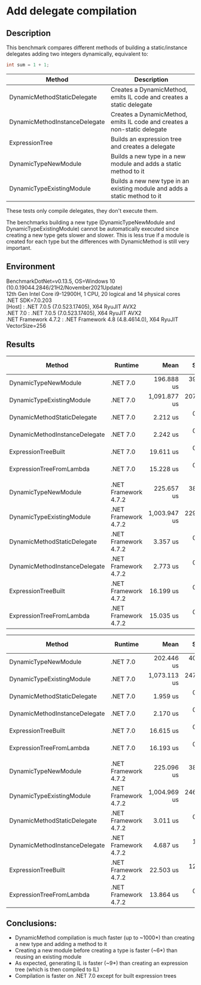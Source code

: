 # Add delegate compilation
## Description
This benchmark compares different methods of building a static/instance delegates adding two integers dynamically, equivalent to:
```csharp
int sum = 1 + 1;
```

|                        Method |                                                                     Description |
|------------------------------ |-------------------------------------------------------------------------------- |
|   DynamicMethodStaticDelegate |            Creates a DynamicMethod, emits IL code and creates a static delegate |
| DynamicMethodInstanceDelegate |        Creates a DynamicMethod, emits IL code and creates a non-static delegate |
|                ExpressionTree |                                Builds an expression tree and creates a delegate |
|          DynamicTypeNewModule |                Builds a new type in a new module and adds a static method to it |
|     DynamicTypeExistingModule |      Builds a new new type in an existing module and adds a static method to it |

These tests only compile delegates, they don't execute them.

The benchmarks building a new type (DynamicTypeNewModule and DynamicTypeExistingModule) cannot be automatically executed since creating a new type gets slower and slower. 
This is less true if a module is created for each type but the differences with DynamicMethod is still very important.

## Environment
<p>
BenchmarkDotNet=v0.13.5, OS=Windows 10 (10.0.19044.2846/21H2/November2021Update)<br/>
12th Gen Intel Core i9-12900H, 1 CPU, 20 logical and 14 physical cores<br/>
.NET SDK=7.0.203<br/>
  [Host]               : .NET 7.0.5 (7.0.523.17405), X64 RyuJIT AVX2<br/>
  .NET 7.0             : .NET 7.0.5 (7.0.523.17405), X64 RyuJIT AVX2<br/>
  .NET Framework 4.7.2 : .NET Framework 4.8 (4.8.4614.0), X64 RyuJIT VectorSize=256<br/>
</p>

## Results
|                        Method |              Runtime |         Mean |      StdDev | Ratio |   Gen0 |   Gen1 |   Gen2 | Allocated | Alloc Ratio |
|------------------------------ |--------------------- |-------------:|------------:|------:|-------:|-------:|-------:|----------:|------------:|
|          DynamicTypeNewModule |             .NET 7.0 |   196.888 us |  39.8090 us |     ? | 0.3662 | 0.1221 |      - |   5.49 KB |           ? |
|     DynamicTypeExistingModule |             .NET 7.0 | 1,091.877 us | 207.3289 us |     ? |      - |      - |      - |   4.61 KB |           ? |
|   DynamicMethodStaticDelegate |             .NET 7.0 |     2.212 us |   0.1467 us |  1.00 | 0.0992 | 0.0954 | 0.0038 |   1.17 KB |        1.00 |
| DynamicMethodInstanceDelegate |             .NET 7.0 |     2.242 us |   0.1440 us |  1.02 | 0.1068 | 0.1030 | 0.0153 |   1.19 KB |        1.01 |
|           ExpressionTreeBuilt |             .NET 7.0 |    19.611 us |   0.4810 us |  8.76 | 0.3662 | 0.3357 |      - |   4.67 KB |        3.99 |
|      ExpressionTreeFromLambda |             .NET 7.0 |    15.228 us |   0.3990 us |  6.81 | 0.3662 | 0.3357 |      - |   4.73 KB |        4.04 |
|                               |                      |              |             |       |        |        |        |           |             |
|          DynamicTypeNewModule | .NET Framework 4.7.2 |   225.657 us |  38.1239 us |     ? | 0.9766 | 0.2441 |      - |   6.54 KB |           ? |
|     DynamicTypeExistingModule | .NET Framework 4.7.2 | 1,003.947 us | 229.4997 us |     ? | 0.4883 |      - |      - |   5.07 KB |           ? |
|   DynamicMethodStaticDelegate | .NET Framework 4.7.2 |     3.357 us |   0.1628 us |  1.00 | 0.1984 | 0.0992 | 0.0229 |   1.24 KB |        1.00 |
| DynamicMethodInstanceDelegate | .NET Framework 4.7.2 |     2.773 us |   0.1044 us |  0.83 | 0.2060 | 0.1030 | 0.0229 |   1.27 KB |        1.03 |
|           ExpressionTreeBuilt | .NET Framework 4.7.2 |    16.199 us |   0.2466 us |  4.81 | 0.8240 | 0.3967 | 0.0305 |   5.19 KB |        4.19 |
|      ExpressionTreeFromLambda | .NET Framework 4.7.2 |    15.035 us |   0.2790 us |  4.49 | 0.7935 | 0.3967 | 0.0305 |   4.92 KB |        3.98 |


|                        Method |              Runtime |         Mean |      StdDev |       Median | Ratio |   Gen0 |   Gen1 |   Gen2 | Allocated | Alloc Ratio |
|------------------------------ |--------------------- |-------------:|------------:|-------------:|------:|-------:|-------:|-------:|----------:|------------:|
|          DynamicTypeNewModule |             .NET 7.0 |   202.446 us |  40.2311 us |   202.933 us |     ? | 0.3662 | 0.1221 |      - |   5.49 KB |           ? |
|     DynamicTypeExistingModule |             .NET 7.0 | 1,073.113 us | 247.0656 us | 1,052.613 us |     ? |      - |      - |      - |   4.61 KB |           ? |
|   DynamicMethodStaticDelegate |             .NET 7.0 |     1.959 us |   0.0807 us |     1.947 us |  1.00 | 0.0992 | 0.0954 | 0.0038 |   1.17 KB |        1.00 |
| DynamicMethodInstanceDelegate |             .NET 7.0 |     2.170 us |   0.1063 us |     2.173 us |  1.11 | 0.0973 | 0.0954 | 0.0019 |   1.19 KB |        1.01 |
|           ExpressionTreeBuilt |             .NET 7.0 |    16.615 us |   0.2817 us |    16.642 us |  8.47 | 0.3662 | 0.3357 |      - |   4.67 KB |        3.99 |
|      ExpressionTreeFromLambda |             .NET 7.0 |    16.193 us |   0.3446 us |    16.186 us |  8.24 | 0.3662 | 0.3357 |      - |   4.73 KB |        4.04 |
|                               |                      |              |             |              |       |        |        |        |           |             |
|          DynamicTypeNewModule | .NET Framework 4.7.2 |   225.096 us |  38.1231 us |   224.368 us |     ? | 0.9766 | 0.2441 |      - |   6.54 KB |           ? |
|     DynamicTypeExistingModule | .NET Framework 4.7.2 | 1,004.969 us | 246.2931 us |   989.722 us |     ? | 0.4883 |      - |      - |   5.07 KB |           ? |
|   DynamicMethodStaticDelegate | .NET Framework 4.7.2 |     3.011 us |   0.0553 us |     3.012 us |  1.00 | 0.1984 | 0.0992 | 0.0229 |   1.24 KB |        1.00 |
| DynamicMethodInstanceDelegate | .NET Framework 4.7.2 |     4.687 us |   1.2404 us |     5.628 us |  1.06 | 0.2022 | 0.0992 | 0.0229 |   1.25 KB |        1.01 |
|           ExpressionTreeBuilt | .NET Framework 4.7.2 |    22.503 us |  12.0601 us |    15.169 us | 10.53 | 0.8392 | 0.4120 | 0.0305 |   5.19 KB |        4.19 |
|      ExpressionTreeFromLambda | .NET Framework 4.7.2 |    13.864 us |   0.0529 us |    13.855 us |  4.60 | 0.7935 | 0.3967 | 0.0305 |   4.92 KB |        3.98 |

## Conclusions:
- DynamicMethod compilation is much faster (up to ~1000*) than creating a new type and adding a method to it
- Creating a new module before creating a type is faster (~6*) than reusing an existing module
- As expected, generating IL is faster (~9*) than creating an expression tree (which is then compiled to IL)
- Compilation is faster on .NET 7.0 except for built expression trees
